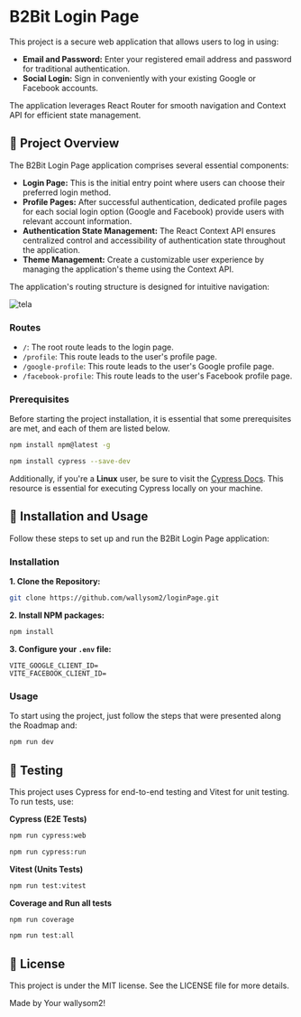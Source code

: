 # B2Bit Login Page

This project is a secure web application that allows users to log in using:

* **Email and Password:** Enter your registered email address and password for traditional authentication.
* **Social Login:** Sign in conveniently with your existing Google or Facebook accounts.

The application leverages React Router for smooth navigation and Context API for efficient state management.

##  📖 Project Overview

The B2Bit Login Page application comprises several essential components:

* **Login Page:** This is the initial entry point where users can choose their preferred login method.
* **Profile Pages:** After successful authentication, dedicated profile pages for each social login option (Google and Facebook) provide users with relevant account information.
* **Authentication State Management:** The React Context API ensures centralized control and accessibility of authentication state throughout the application.
* **Theme Management:** Create a customizable user experience by managing the application's theme using the Context API.

The application's routing structure is designed for intuitive navigation:

![tela](https://github.com/wallysom2/loginPage/assets/37665843/f7663970-363a-4230-934b-92142edf464e)

### Routes

- `/`: The root route leads to the login page.
- `/profile`: This route leads to the user's profile page.
- `/google-profile`: This route leads to the user's Google profile page.
- `/facebook-profile`: This route leads to the user's Facebook profile page.

### Prerequisites

Before starting the project installation, it is essential that some prerequisites are met, and each of them are listed below.

  ```sh
npm install npm@latest -g
  ```
  ```sh
npm install cypress --save-dev
  ```

Additionally, if you're a **Linux** user, be sure to visit the [Cypress Docs](https://docs.cypress.io/guides/getting-started/installing-cypress). This resource is essential for executing Cypress locally on your machine.

## 🚀 Installation and Usage

Follow these steps to set up and run the B2Bit Login Page application:

### Installation


**1. Clone the Repository:**

```sh
git clone https://github.com/wallysom2/loginPage.git
```

**2. Install NPM packages:**
```sh
npm install
```
**3. Configure your `.env` file:**
```env
VITE_GOOGLE_CLIENT_ID=
VITE_FACEBOOK_CLIENT_ID=
```
<!-- Get a free API Key at [https://example.com](https://example.com)-->


### Usage
To start using the project, just follow the steps that were presented along the Roadmap and:
```sh
npm run dev
```

## 🧪 Testing
This project uses Cypress for end-to-end testing and Vitest for unit testing. To run tests, use:

**Cypress (E2E Tests)**

```sh
npm run cypress:web
```
```sh
npm run cypress:run
```

**Vitest (Units Tests)**



```sh
npm run test:vitest
```

**Coverage and Run all tests**
```sh
npm run coverage
```
```sh
npm run test:all
```

## 📝 License
This project is under the MIT license. See the LICENSE file for more details.


Made by Your wallysom2!
